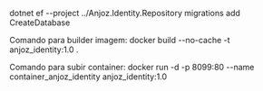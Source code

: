 dotnet ef --project ../Anjoz.Identity.Repository migrations add CreateDatabase

Comando para builder imagem:  docker build --no-cache -t anjoz_identity:1.0 .

Comando para subir container: docker run -d -p 8099:80 --name container_anjoz_identity anjoz_identity:1.0